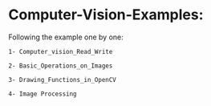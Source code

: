 # Computer-Vision-Examples:

Following the example one by one:

    1- Computer_vision_Read_Write
  
    2- Basic_Operations_on_Images
  
    3- Drawing_Functions_in_OpenCV
    
    4- Image Processing 
